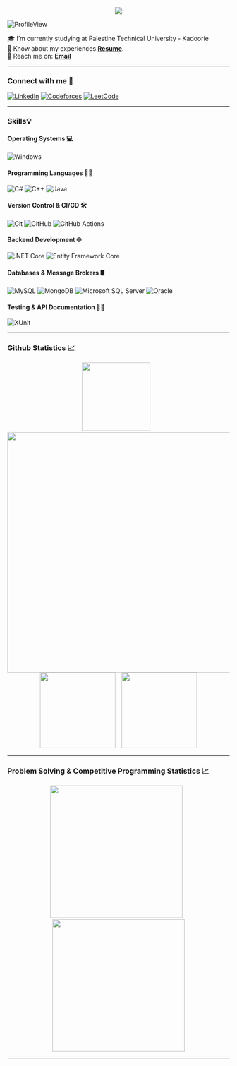<div align="center">
	<img src="https://readme-typing-svg.herokuapp.com?size=23&background=45E5FF00&center=true&vCenter=true&lines=%F0%9F%91%8B%F0%9F%8F%BC+Hi,+I'm+Abdalkreem+Bzoor.....">
</div>


![ProfileView](https://komarev.com/ghpvc/?username=AbdAlkreem-Bzoor&label=Profile%20views&color=blueviolet)


🎓 I’m currently studying at Palestine Technical University - Kadoorie <br />
📄 Know about my experiences **<a href="https://drive.google.com/file/d/1mIjZasAM3ZEIP8DgC4tIX736_yj6lOx-/view?usp=sharing" target="_blank">Resume</a>**. <br />
📩 Reach me on: [**Email**](mailto://abdalkreembzoor@gmail.com) <br />

<hr/>

### Connect with me 📨

[![LinkedIn](https://img.shields.io/badge/LinkedIn-0077B5?style=for-the-badge&logo=linkedin&logoColor=white)](https://www.linkedin.com/in/abdalkreem-bzoor-4a7b1b235/)
[![Codeforces](https://img.shields.io/badge/Codeforces-445f9d?style=for-the-badge&logo=Codeforces&logoColor=white)](https://codeforces.com/profile/abdalkreem_bzoor)
[![LeetCode](https://img.shields.io/badge/-LeetCode-FFA116?style=for-the-badge&logo=LeetCode&logoColor=black)](https://leetcode.com/u/abdalkreem_bzoor/)

<hr/>

### Skills💡

#### Operating Systems 💻
![Windows](https://img.shields.io/badge/Windows-0078D6?style=for-the-badge&logo=windows&logoColor=white)

#### Programming Languages 👨‍💻
![C#](https://img.shields.io/badge/c%23-%23239120.svg?style=for-the-badge&logo=csharp&logoColor=white)
![C++](https://img.shields.io/badge/C%2B%2B-00599C?style=for-the-badge&logo=c%2B%2B&logoColor=white)
![Java](https://img.shields.io/badge/Java-ED8B00?style=for-the-badge&logo=openjdk&logoColor=white)


#### Version Control & CI/CD 🛠️
![Git](https://img.shields.io/badge/GIT-E44C30?style=for-the-badge&logo=git&logoColor=white)
![GitHub](https://img.shields.io/badge/GitHub-%23121011.svg?style=for-the-badge&logo=github&logoColor=white)
![GitHub Actions](https://img.shields.io/badge/github%20actions-%232671E5.svg?style=for-the-badge&logo=githubactions&logoColor=white)

#### Backend Development 🌐
![.NET Core](https://img.shields.io/badge/.NET%20Core-5C2D91?style=for-the-badge&logo=.net&logoColor=white)
![Entity Framework Core](https://img.shields.io/badge/-Entity%20Framework%20Core-5C2D91?style=for-the-badge)

#### Databases & Message Brokers 🛢️
![MySQL](https://img.shields.io/badge/MySQL-00000F?style=for-the-badge&logo=mysql&logoColor=white)
![MongoDB](https://img.shields.io/badge/MongoDB-4EA94B?style=for-the-badge&logo=mongodb&logoColor=white)
![Microsoft SQL Server](https://img.shields.io/badge/Microsoft_SQL_Server-CC2927?style=for-the-badge&logo=microsoft-sql-server&logoColor=white)
![Oracle](https://img.shields.io/badge/Oracle-F80000?style=for-the-badge&logo=Oracle&logoColor=white)

#### Testing & API Documentation 🧪📝
![XUnit](https://img.shields.io/badge/-XUnit-5C2D91?style=for-the-badge)


<hr/>

### Github Statistics 📈
<div align="center">
	<img height=155.7 src="https://github-readme-stats.vercel.app/api/top-langs?username=AbdAlkreem-Bzoor&layout=compact&theme=dark&hide_border=true" />
    	&ensp;
  	<img width=545 src="https://github-profile-summary-cards.vercel.app/api/cards/profile-details?username=AbdAlkreem-Bzoor&theme=dark&hide_border=true" />
  	<img height=171 src="https://github-readme-stats.vercel.app/api?username=AbdAlkreem-Bzoor&theme=dark&hide_border=true" />
    	&ensp;
  	<img height=171 src="https://github-readme-streak-stats.herokuapp.com/?user=AbdAlkreem-Bzoor&theme=dark&hide_border=true" />
</div>

<hr/>

### Problem Solving & Competitive Programming Statistics 📈
<div align="center">
	<img height=300 src="https://codeforces-readme-stats.vercel.app/api/card?username=abdalkreem_bzoor&force_username=true&theme=dark&border_color=#FFF" />
      	&ensp;
	<img height=300 src="https://leetcode.card.workers.dev/abdalkreem_bzoor?theme=Dark&font=baloo&extension=activity&border_color=#FFF" />
</div>

<hr/>
